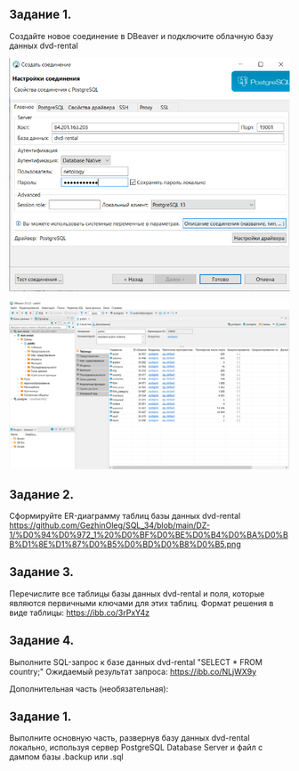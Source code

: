## Задание 1.
Создайте новое соединение в DBeaver и подключите облачную базу данных dvd-rental

![Скриншот1](https://github.com/GezhinOleg/SQL_34/blob/main/DZ-1/%D0%94%D0%971_1%20%D0%BF%D0%BE%D0%B4%D0%BA%D0%BB%D1%8E%D1%87%D0%B5%D0%BD%D0%B8%D0%B5.png)

![Скриншот1](https://github.com/GezhinOleg/SQL_34/blob/main/DZ-1/%D0%94%D0%971_2%20%D0%BF%D0%BE%D0%B4%D0%BA%D0%BB%D1%8E%D1%87%D0%B5%D0%BD%D0%B8%D0%B5.png)  
## Задание 2.
Сформируйте ER-диаграмму таблиц базы данных dvd-rental
https://github.com/GezhinOleg/SQL_34/blob/main/DZ-1/%D0%94%D0%972_1%20%D0%BF%D0%BE%D0%B4%D0%BA%D0%BB%D1%8E%D1%87%D0%B5%D0%BD%D0%B8%D0%B5.png

## Задание 3.
Перечислите все таблицы базы данных dvd-rental и поля, которые являются первичными ключами для этих таблиц. Формат решения в виде таблицы: https://ibb.co/3rPxY4z

## Задание 4.
Выполните SQL-запрос к базе данных dvd-rental "SELECT * FROM country;"
Ожидаемый результат запроса: https://ibb.co/NLjWX9y

Дополнительная часть (необязательная):

## Задание 1.
 Выполните основную часть, развернув базу данных dvd-rental локально, используя сервер PostgreSQL Database Server и файл с дампом базы .backup или .sql
